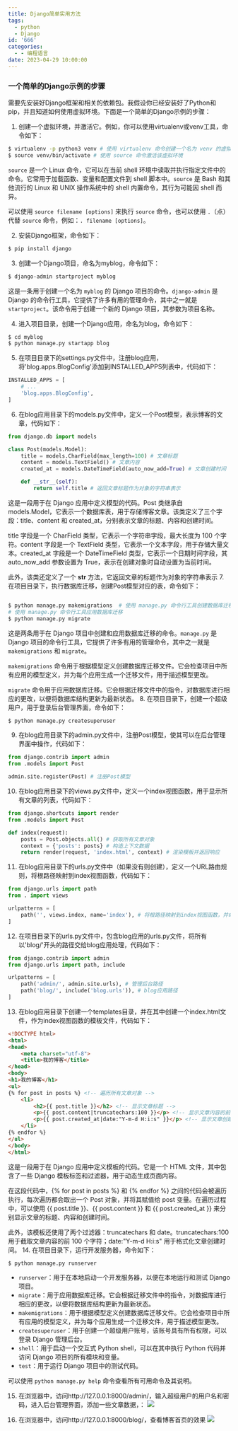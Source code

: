 ```yaml
---
title: Django简单实用方法
tags:
  - python
  - Django
id: '666'
categories:
  - - 编程语言
date: 2023-04-29 10:00:00
---
```


### 一个简单的Django示例的步骤
需要先安装好Django框架和相关的依赖包。我假设你已经安装好了Python和pip，并且知道如何使用虚拟环境。下面是一个简单的Django示例的步骤：

1. 创建一个虚拟环境，并激活它。例如，你可以使用virtualenv或venv工具，命令如下：

```bash
$ virtualenv -p python3 venv # 使用 virtualenv 命令创建一个名为 venv 的虚拟环境，指定使用 python3 作为解释器
$ source venv/bin/activate # 使用 source 命令激活该虚拟环境
```
`source` 是一个 Linux 命令，它可以在当前 shell 环境中读取并执行指定文件中的命令。它常用于加载函数、变量和配置文件到 shell 脚本中。`source` 是 Bash 和其他流行的 Linux 和 UNIX 操作系统中的 shell 内置命令，其行为可能因 shell 而异。

可以使用 `source filename [options]` 来执行 `source` 命令，也可以使用 `.`（点）代替 `source` 命令，例如：`. filename [options]`。

2. 安装Django框架，命令如下：

```bash
$ pip install django
```

3. 创建一个Django项目，命名为myblog，命令如下：

```bash
$ django-admin startproject myblog
```
这是一条用于创建一个名为 `myblog` 的 Django 项目的命令。`django-admin` 是 Django 的命令行工具，它提供了许多有用的管理命令，其中之一就是 `startproject`。该命令用于创建一个新的 Django 项目，其参数为项目名称。

4. 进入项目目录，创建一个Django应用，命名为blog，命令如下：

```bash
$ cd myblog
$ python manage.py startapp blog
```

5. 在项目目录下的settings.py文件中，注册blog应用，将'blog.apps.BlogConfig'添加到INSTALLED_APPS列表中，代码如下：

```python
INSTALLED_APPS = [
    # ...
    'blog.apps.BlogConfig',
]
```

6. 在blog应用目录下的models.py文件中，定义一个Post模型，表示博客的文章，代码如下：

```python
from django.db import models

class Post(models.Model):
    title = models.CharField(max_length=100) # 文章标题
    content = models.TextField() # 文章内容
    created_at = models.DateTimeField(auto_now_add=True) # 文章创建时间

    def __str__(self):
        return self.title # 返回文章标题作为对象的字符串表示
```
这是一段用于在 Django 应用中定义模型的代码。Post 类继承自 models.Model，它表示一个数据库表，用于存储博客文章。该类定义了三个字段：title、content 和 created_at，分别表示文章的标题、内容和创建时间。

title 字段是一个 CharField 类型，它表示一个字符串字段，最大长度为 100 个字符。content 字段是一个 TextField 类型，它表示一个文本字段，用于存储大量文本。created_at 字段是一个 DateTimeField 类型，它表示一个日期时间字段，其 auto_now_add 参数设置为 True，表示在创建对象时自动设置为当前时间。

此外，该类还定义了一个 __str__ 方法，它返回文章的标题作为对象的字符串表示
7. 在项目目录下，执行数据库迁移，创建Post模型对应的表，命令如下：



``` bash

$ python manage.py makemigrations  # 使用 manage.py 命令行工具创建数据库迁移文件
# 使用 manage.py 命令行工具应用数据库迁移
$ python manage.py migrate
```
这是两条用于在 Django 项目中创建和应用数据库迁移的命令。`manage.py` 是 Django 项目的命令行工具，它提供了许多有用的管理命令，其中之一就是 `makemigrations` 和 `migrate`。

`makemigrations` 命令用于根据模型定义创建数据库迁移文件。它会检查项目中所有应用的模型定义，并为每个应用生成一个迁移文件，用于描述模型更改。

`migrate` 命令用于应用数据库迁移。它会根据迁移文件中的指令，对数据库进行相应的更改，以便将数据库结构更新为最新状态。
8. 在项目目录下，创建一个超级用户，用于登录后台管理界面，命令如下：

```bash
$ python manage.py createsuperuser
```

9. 在blog应用目录下的admin.py文件中，注册Post模型，使其可以在后台管理界面中操作，代码如下：

```python
from django.contrib import admin
from .models import Post

admin.site.register(Post) # 注册Post模型
```

10. 在blog应用目录下的views.py文件中，定义一个index视图函数，用于显示所有文章的列表，代码如下：

```python
from django.shortcuts import render
from .models import Post

def index(request):
    posts = Post.objects.all() # 获取所有文章对象
    context = {'posts': posts} # 构造上下文数据
    return render(request, 'index.html', context) # 渲染模板并返回响应
```

11. 在blog应用目录下的urls.py文件中（如果没有则创建），定义一个URL路由规则，将根路径映射到index视图函数，代码如下：

```python
from django.urls import path
from . import views

urlpatterns = [
    path('', views.index, name='index'), # 将根路径映射到index视图函数，并命名为index
]
```

12. 在项目目录下的urls.py文件中，包含blog应用的urls.py文件，将所有以'blog/'开头的路径交给blog应用处理，代码如下：

```python
from django.contrib import admin
from django.urls import path, include

urlpatterns = [
    path('admin/', admin.site.urls), # 管理后台路径
    path('blog/', include('blog.urls')), # blog应用路径
]
```

13. 在blog应用目录下创建一个templates目录，并在其中创建一个index.html文件，作为index视图函数的模板文件，代码如下：

```html
<!DOCTYPE html>
<html>
<head>
    <meta charset="utf-8">
    <title>我的博客</title>
</head>
<body>
<h1>我的博客</h1>
<ul>
{% for post in posts %} <!-- 遍历所有文章对象 -->
    <li>
        <h2>{{ post.title }}</h2> <!-- 显示文章标题 -->
        <p>{{ post.content|truncatechars:100 }}</p> <!-- 显示文章内容的前100个字符 -->
        <p>{{ post.created_at|date:"Y-m-d H:i:s" }}</p> <!-- 显示文章创建时间 -->
    </li>
{% endfor %}
</ul>
</body>
</html>
```
这是一段用于在 Django 应用中定义模板的代码。它是一个 HTML 文件，其中包含了一些 Django 模板标签和过滤器，用于动态生成页面内容。

在这段代码中，{% for post in posts %} 和 {% endfor %} 之间的代码会被遍历执行，每次遍历都会取出一个 Post 对象，并将其赋值给 post 变量。在遍历过程中，可以使用 {{ post.title }}、{{ post.content }} 和 {{ post.created_at }} 来分别显示文章的标题、内容和创建时间。

此外，该模板还使用了两个过滤器：truncatechars 和 date。truncatechars:100 用于截取文章内容的前 100 个字符；date:"Y-m-d H:i:s" 用于格式化文章创建时间。
14. 在项目目录下，运行开发服务器，命令如下：

```bash
$ python manage.py runserver
```


- `runserver`：用于在本地启动一个开发服务器，以便在本地运行和测试 Django 项目。
- `migrate`：用于应用数据库迁移。它会根据迁移文件中的指令，对数据库进行相应的更改，以便将数据库结构更新为最新状态。
- `makemigrations`：用于根据模型定义创建数据库迁移文件。它会检查项目中所有应用的模型定义，并为每个应用生成一个迁移文件，用于描述模型更改。
- `createsuperuser`：用于创建一个超级用户账号，该账号具有所有权限，可以登录 Django 管理后台。
- `shell`：用于启动一个交互式 Python shell，可以在其中执行 Python 代码并访问 Django 项目的所有模块和变量。
- `test`：用于运行 Django 项目中的测试代码。

可以使用 `python manage.py help` 命令查看所有可用命令及其说明。


15. 在浏览器中，访问http://127.0.0.1:8000/admin/，输入超级用户的用户名和密码，进入后台管理界面，添加一些文章数据，：
![](/image/QQ20230505234508.png)


16. 在浏览器中，访问http://127.0.0.1:8000/blog/，查看博客首页的效果
![](/image/QQ20230505234342.png)
